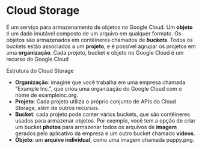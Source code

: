 # Cloud Storage

É um serviço para armazenamento de objetos no Google Cloud. Um **objeto** é um dado imutável composto de um arquivo em qualquer formato. Os objetos são armazenados em contêineres chamados de **_buckets_**. Todos os buckets estão associados a um **projeto**, e é possível agrupar os projetos em uma **organização**. Cada projeto, bucket e objeto no Google Cloud é um recurso do Google Cloud

Estrutura do Cloud Storage

- **Organização**: imagine que você trabalha em uma empresa chamada "Example Inc.", que criou uma organização do Google Cloud com o nome de exampleinc.org.
- **Projeto**: Cada projeto utiliza o próprio conjunto de APIs do Cloud Storage, além de outros recursos.
- **Bucket**: cada projeto pode conter vários buckets, que são contêineres usados para armazenar objetos. Por exemplo, você tem a opção de criar um bucket **photos** para armazenar todos os arquivos de **imagem** gerados pelo aplicativo da empresa e um outro bucket chamado **videos**.
- **Objeto**: um **arquivo individual**, como uma imagem chamada puppy.png.
